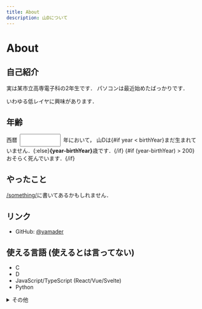 ```yaml
---
title: About
description: 山Dについて
---
```


<script>
  import Contacts from "$lib/contacts.md"

  const birthYear = 2005
  let year = new Date().getFullYear()
</script>

<style lang="scss">
  .yearNum {
    width: 8em;
    margin: 0 .5em;
    padding: .5em;
  }
</style>

# About

## 自己紹介

実は某市立高専電子科の2年生です．
パソコンは最近始めたばっかりです．

いわゆる低レイヤに興味があります．

## 年齢

西暦<input type=number bind:value={year} class="yearNum" />年において，
山Dは{#if year < birthYear}まだ生まれていません．{:else}<strong>{year-birthYear}</strong>歳です．{/if}
{#if (year-birthYear) > 200}おそらく死んでいます．{/if}

## やったこと

[/something/](/something/)に書いてあるかもしれません．

## リンク

- GitHub: [@yamader](https://github.com/yamader)

<Contacts />

## 使える言語 (使えるとは言ってない)

- C
- D
- JavaScript/TypeScript (React/Vue/Svelte)
- Python

<details><summary class="h2">その他</summary>

### 環境

- デスクトップ環境 : dwm / fcitx-skk
- エディタ : SublimeText / Vim
- Twitter : TweetDeck / Twitter for Android
- キーボード : HHKB Professional HYBRID / HHKB Professional2

### ディストロ

- Gentoo Linux
- Debian GNU/Linux

### マシン

- Core 8500/DDR4 64G/GeForce 1070 Ti デスクトップ
- Core 1165G7/DDR4 16G/Iris Xe ラップトップ
- Ryzen 3100/DDR4 16G デスクトップ(サーバー)
- その他がらくた

</details>
